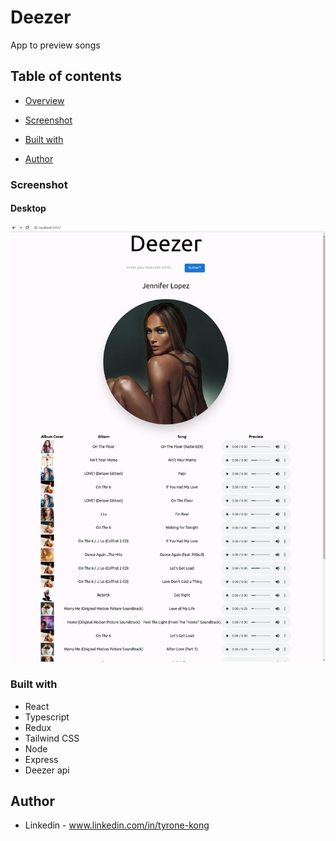 # Deezer


App to preview songs



## Table of contents

- [Overview](#overview)

- [Screenshot](#screenshot)

- [Built with](#built-with)
 
- [Author](#author)




### Screenshot

#### Desktop

![](./images/deezer.png)



### Built with

- React
- Typescript
- Redux
- Tailwind CSS
- Node
- Express
- Deezer api




## Author

- Linkedin - www.linkedin.com/in/tyrone-kong


